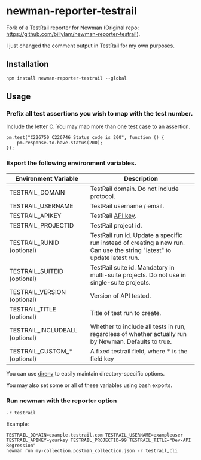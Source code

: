 # newman-reporter-testrail

Fork of a TestRail reporter for Newman (Original repo: https://github.com/billylam/newman-reporter-testrail).

I just changed the comment output in TestRail for my own purposes.

## Installation

`npm install newman-reporter-testrail --global`

## Usage

### Prefix all test assertions you wish to map with the test number.
Include the letter C. You may map more than one test case to an assertion.
```
pm.test("C226750 C226746 Status code is 200", function () {
    pm.response.to.have.status(200);
});
```

### Export the following environment variables.

| Environment Variable | Description |
| --- | --- |
| TESTRAIL_DOMAIN | TestRail domain.  Do not include protocol. |
| TESTRAIL_USERNAME | TestRail username / email. |
| TESTRAIL_APIKEY | TestRail [API key](http://docs.gurock.com/testrail-api2/accessing#username_and_api_key). |
| TESTRAIL_PROJECTID | TestRail project id. |
| TESTRAIL_RUNID (optional) | TestRail run id.  Update a specific run instead of creating a new run.  Can use the string "latest" to update latest run. |
| TESTRAIL_SUITEID (optional) | TestRail suite id.  Mandatory in multi-suite projects.  Do not use in single-suite projects. |
| TESTRAIL_VERSION (optional) | Version of API tested. |
| TESTRAIL_TITLE (optional) | Title of test run to create. |
| TESTRAIL_INCLUDEALL (optional) | Whether to include all tests in run, regardless of whether actually run by Newman.  Defaults to true. |
| TESTRAIL_CUSTOM_* (optional) | A fixed testrail field, where * is the field key |

You can use [direnv](https://github.com/direnv/direnv) to easily maintain directory-specific options.

You may also set some or all of these variables using bash exports.

### Run newman with the reporter option
`-r testrail`

Example:

```
TESTRAIL_DOMAIN=example.testrail.com TESTRAIL_USERNAME=exampleuser 
TESTRAIL_APIKEY=yourkey TESTRAIL_PROJECTID=99 TESTRAIL_TITLE="Dev-API Regression" 
newman run my-collection.postman_collection.json -r testrail,cli
```
